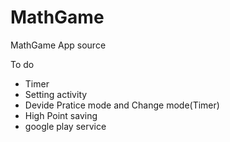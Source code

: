 # MathGame
MathGame App source

To do
- Timer
- Setting activity
- Devide Pratice mode and Change mode(Timer)
- High Point saving
- google play service
